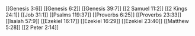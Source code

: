[[Genesis 3:6]]
[[Genesis 6:2]]
[[Genesis 39:7]]
[[2 Samuel 11:2]]
[[2 Kings 24:1]]
[[Job 31:1]]
[[Psalms 119:37]]
[[Proverbs 6:25]]
[[Proverbs 23:33]]
[[Isaiah 57:9]]
[[Ezekiel 16:17]]
[[Ezekiel 16:29]]
[[Ezekiel 23:40]]
[[Matthew 5:28]]
[[2 Peter 2:14]]

